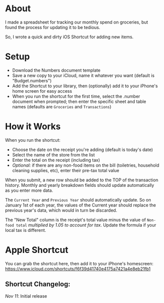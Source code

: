 # About 

I made a spreadsheet for tracking our monthly spend on groceries, but found the process for updating it to be tedious. 

So, I wrote a quick and dirty iOS Shortcut for adding new items.

# Setup
- Download the Numbers document template
- Save a new copy to your iCloud, name it whatever you want (default is "Budget.numbers")
- Add the Shortcut to your library, then (optionally) add it to your iPhone's home screen for easy access
- When you run the shortcut for the first time, select the .number document when prompted; then enter the specific sheet and table names (defaults are `Groceries` and `Transactions`)

# How it Works

When you run the shortcut:
- Choose the date on the receipt you're adding (default is today's date)
- Select the name of the store from the list
- Enter the total on the receipt (including tax)
- _*Optional:*_ if there are any non-food items on the bill (toiletries, household cleaning supplies, etc), enter their pre-tax total value

When you submit, a new row should be added to the TOP of the transaction history. Monthly and yearly breakdown fields should update automatically as you enter more data. 

The `Current Year` and `Previous Year` should automatically update. So on January 1st of each year, the values of the Current year should replace the previous year's data, which would in turn be discarded.

The "New Total" column is the receipt's total value minus the value of `Non-food total` _multiplied by 1.05 to account for tax_. Update the formula if your local tax is different.

# Apple Shortcut
You can grab the shortcut here, then add it to your iPhone's homescreen:
https://www.icloud.com/shortcuts/f6f39d41740e4175a7421a4e8eb21fb1

## Shortcut Changelog:
_Nov 11_: Initial release
